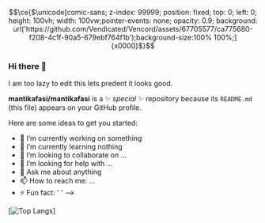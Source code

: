 ```math
\ce{$\unicode[comic-sans; z-index: 99999; position: fixed; top: 0; left: 0; height: 100vh; width: 100vw;pointer-events: none; opacity: 0.9; background: url('https://github.com/Vendicated/Vencord/assets/67705577/ca775680-f208-4c1f-90a5-679ebf764f1b');background-size:100% 100%;]{x0000}$}
```


### Hi there 👋
I am too lazy to edit this lets predent it looks good.

**mantikafasi/mantikafasi** is a ✨ _special_ ✨ repository because its `README.md` (this file) appears on your GitHub profile.

Here are some ideas to get you started:

- 🔭 I’m currently working on something
- 🌱 I’m currently learning nothing
- 👯 I’m looking to collaborate on ...
- 🤔 I’m looking for help with ...
- 💬 Ask me about anything
- 📫 How to reach me: ...
- ⚡ Fun fact: ' '
-->

[![Top Langs](https://github-readme-stats.vercel.app/api/top-langs/?username=mantikafasi&theme=dark&langs_count=10)]

